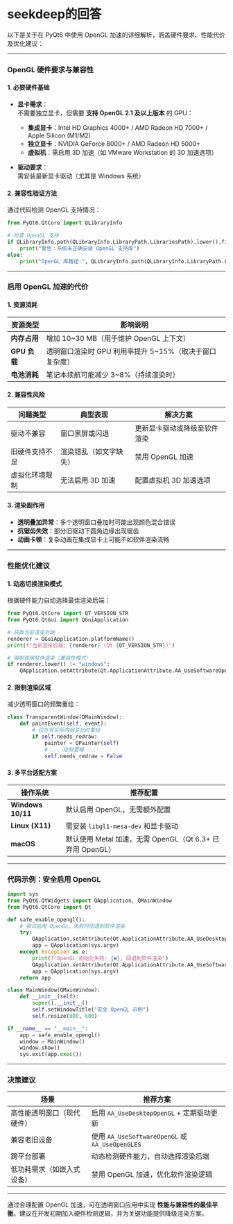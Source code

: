 # seekdeep的回答
以下是关于在 PyQt6 中使用 OpenGL 加速的详细解析，涵盖硬件要求、性能代价及优化建议：

---

### **OpenGL 硬件要求与兼容性**
#### 1. **必要硬件基础**
- **显卡需求**：  
  不需要独立显卡，但需要 **支持 OpenGL 2.1 及以上版本** 的 GPU：
  - **集成显卡**：Intel HD Graphics 4000+ / AMD Radeon HD 7000+ / Apple Silicon (M1/M2)
  - **独立显卡**：NVIDIA GeForce 8000+ / AMD Radeon HD 5000+
  - **虚拟机**：需启用 3D 加速（如 VMware Workstation 的 3D 加速选项）

- **驱动要求**：  
  需安装最新显卡驱动（尤其是 Windows 系统）

#### 2. **兼容性验证方法**
通过代码检测 OpenGL 支持情况：
```python
from PyQt6.QtCore import QLibraryInfo

# 检查 OpenGL 支持
if QLibraryInfo.path(QLibraryInfo.LibraryPath.LibrariesPath).lower().find("opengl") == -1:
    print("警告：系统未正确安装 OpenGL 支持库")
else:
    print("OpenGL 库路径:", QLibraryInfo.path(QLibraryInfo.LibraryPath.LibrariesPath))
```

---

### **启用 OpenGL 加速的代价**
#### 1. **资源消耗**
| **资源类型**       | **影响说明**                                                                 |
|--------------------|-----------------------------------------------------------------------------|
| **内存占用**       | 增加 10~30 MB（用于维护 OpenGL 上下文）                                      |
| **GPU 负载**       | 透明窗口渲染时 GPU 利用率提升 5~15%（取决于窗口复杂度）                      |
| **电池消耗**       | 笔记本续航可能减少 3~8%（持续渲染时）                                       |

#### 2. **兼容性风险**
| **问题类型**       | **典型表现**                               | **解决方案**                              |
|--------------------|-------------------------------------------|------------------------------------------|
| 驱动不兼容         | 窗口黑屏或闪退                            | 更新显卡驱动或降级至软件渲染              |
| 旧硬件支持不足     | 渲染错乱（如文字缺失）                    | 禁用 OpenGL 加速                          |
| 虚拟化环境限制     | 无法启用 3D 加速                          | 配置虚拟机 3D 加速选项                    |

#### 3. **渲染副作用**
- **透明叠加异常**：多个透明窗口叠加时可能出现颜色混合错误
- **抗锯齿失效**：部分旧驱动下圆角边缘出现锯齿
- **动画卡顿**：复杂动画在集成显卡上可能不如软件渲染流畅

---

### **性能优化建议**
#### 1. **动态切换渲染模式**
根据硬件能力自动选择最佳渲染后端：
```python
from PyQt6.QtCore import QT_VERSION_STR
from PyQt6.QtGui import QGuiApplication

# 获取当前渲染后端
renderer = QGuiApplication.platformName()
print(f"当前渲染后端: {renderer} (Qt {QT_VERSION_STR})")

# 强制使用软件渲染（兼容性模式）
if renderer.lower() != "windows":
    QApplication.setAttribute(Qt.ApplicationAttribute.AA_UseSoftwareOpenGL)
```

#### 2. **限制渲染区域**
减少透明窗口的频繁重绘：
```python
class TransparentWindow(QMainWindow):
    def paintEvent(self, event):
        # 仅在有实际内容变化时重绘
        if self.needs_redraw:
            painter = QPainter(self)
            # ... 绘制逻辑 ...
            self.needs_redraw = False
```

#### 3. **多平台适配方案**
| **操作系统**       | **推荐配置**                                                                 |
|--------------------|-----------------------------------------------------------------------------|
| **Windows 10/11**  | 默认启用 OpenGL，无需额外配置                                               |
| **Linux (X11)**    | 需安装 `libgl1-mesa-dev` 和显卡驱动                                         |
| **macOS**          | 默认使用 Metal 加速，无需 OpenGL（Qt 6.3+ 已弃用 OpenGL）                   |

---

### **代码示例：安全启用 OpenGL**
```python
import sys
from PyQt6.QtWidgets import QApplication, QMainWindow
from PyQt6.QtCore import Qt

def safe_enable_opengl():
    # 尝试启用 OpenGL，失败时回退到软件渲染
    try:
        QApplication.setAttribute(Qt.ApplicationAttribute.AA_UseDesktopOpenGL)
        app = QApplication(sys.argv)
    except Exception as e:
        print(f"OpenGL 初始化失败: {e}, 回退到软件渲染")
        QApplication.setAttribute(Qt.ApplicationAttribute.AA_UseSoftwareOpenGL)
        app = QApplication(sys.argv)
    return app

class MainWindow(QMainWindow):
    def __init__(self):
        super().__init__()
        self.setWindowTitle("安全 OpenGL 示例")
        self.resize(800, 600)

if __name__ == "__main__":
    app = safe_enable_opengl()
    window = MainWindow()
    window.show()
    sys.exit(app.exec())
```

---

### **决策建议**
| **场景**                     | **推荐方案**                                                                 |
|------------------------------|-----------------------------------------------------------------------------|
| 高性能透明窗口（现代硬件）    | 启用 `AA_UseDesktopOpenGL` + 定期驱动更新                                    |
| 兼容老旧设备                  | 使用 `AA_UseSoftwareOpenGL` 或 `AA_UseOpenGLES`                             |
| 跨平台部署                    | 动态检测硬件能力，自动选择渲染后端                                          |
| 低功耗需求（如嵌入式设备）    | 禁用 OpenGL 加速，优化软件渲染逻辑                                           |

---

通过合理配置 OpenGL 加速，可在透明窗口应用中实现 **性能与兼容性的最佳平衡**。建议在开发初期加入硬件检测逻辑，并为关键功能提供降级渲染方案。